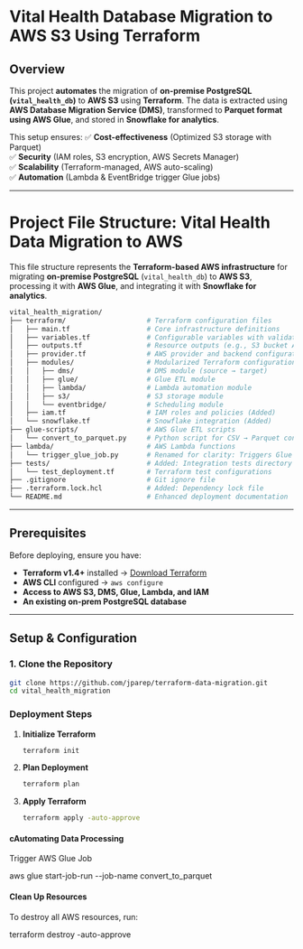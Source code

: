 # Vital Health Database Migration to AWS S3 Using Terraform

## Overview
This project **automates** the migration of **on-premise PostgreSQL (`vital_health_db`)** to **AWS S3** using **Terraform**. The data is extracted using **AWS Database Migration Service (DMS)**, transformed to **Parquet format using AWS Glue**, and stored in **Snowflake for analytics**.

This setup ensures:
✅ **Cost-effectiveness** (Optimized S3 storage with Parquet)  
✅ **Security** (IAM roles, S3 encryption, AWS Secrets Manager)  
✅ **Scalability** (Terraform-managed, AWS auto-scaling)  
✅ **Automation** (Lambda & EventBridge trigger Glue jobs)  

---

# Project File Structure: Vital Health Data Migration to AWS

This file structure represents the **Terraform-based AWS infrastructure** for migrating **on-premise PostgreSQL** (`vital_health_db`) to **AWS S3**, processing it with **AWS Glue**, and integrating it with **Snowflake for analytics**.

```bash
vital_health_migration/
├── terraform/                    # Terraform configuration files
│   ├── main.tf                   # Core infrastructure definitions
│   ├── variables.tf              # Configurable variables with validation
│   ├── outputs.tf                # Resource outputs (e.g., S3 bucket ARN)
│   ├── provider.tf               # AWS provider and backend configuration
│   ├── modules/                  # Modularized Terraform configurations
│   │   ├── dms/                  # DMS module (source → target)
│   │   ├── glue/                 # Glue ETL module
│   │   ├── lambda/               # Lambda automation module
│   │   ├── s3/                   # S3 storage module
│   │   └── eventbridge/          # Scheduling module
│   ├── iam.tf                    # IAM roles and policies (Added)
│   └── snowflake.tf              # Snowflake integration (Added)
├── glue-scripts/                 # AWS Glue ETL scripts
│   └── convert_to_parquet.py     # Python script for CSV → Parquet conversion
├── lambda/                       # AWS Lambda functions
│   └── trigger_glue_job.py       # Renamed for clarity: Triggers Glue jobs
├── tests/                        # Added: Integration tests directory
│   └── test_deployment.tf        # Terraform test configurations
├── .gitignore                    # Git ignore file
├── .terraform.lock.hcl           # Added: Dependency lock file
└── README.md                     # Enhanced deployment documentation
```

---

## Prerequisites
Before deploying, ensure you have:
- **Terraform v1.4+** installed → [Download Terraform](https://www.terraform.io/downloads)
- **AWS CLI** configured → `aws configure`
- **Access to AWS S3, DMS, Glue, Lambda, and IAM**
- **An existing on-prem PostgreSQL database**

---

## Setup & Configuration

### **1. Clone the Repository**
```sh
git clone https://github.com/jparep/terraform-data-migration.git
cd vital_health_migration
```

###  Deployment Steps

1. **Initialize Terraform**
    ```sh
    terraform init
    ```

2. **Plan Deployment**
    ```sh
    terraform plan
    ```

3. **Apply Terraform**
    ```sh
    terraform apply -auto-approve
    ```

#### cAutomating Data Processing
Trigger AWS Glue Job

aws glue start-job-run --job-name convert_to_parquet

#### Clean Up Resources

To destroy all AWS resources, run:

terraform destroy -auto-approve